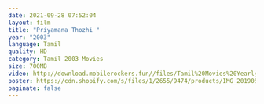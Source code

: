 ```yaml
---
date: 2021-09-28 07:52:04
layout: film
title: "Priyamana Thozhi "
year: "2003"
language: Tamil
quality: HD
category: Tamil 2003 Movies
size: 700MB
video: http://download.mobilerockers.fun//files/Tamil%20Movies%20Yearly%20Collections/Tamil%202003%20Collections/Priyamana%20Thozhi%20(2003)/Priyamana%20Thozhi%20(2003)%20Full%20Movies/Priyamana%20Thozhi%20(2003)%20HDRip/Priyamana%20Thozhi%20(2003)%20HDRip%20Single%20Part.mp4
poster: https://cdn.shopify.com/s/files/1/2655/9474/products/IMG_20190517_160113_1024x1024@2x.jpg?v=1558117967
paginate: false
---
```

